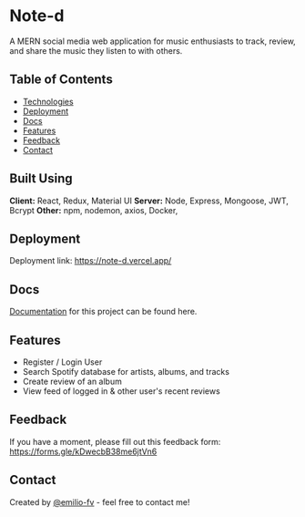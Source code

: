 # Note-d
A MERN social media web application for music enthusiasts to track, review, and share the music they listen to with others.

## Table of Contents
* [Technologies](#technologies)
* [Deployment](#deployment)
* [Docs](#docs)
* [Features](#features)
* [Feedback](#feedback)
* [Contact](#contact)

## Built Using

**Client:** React, Redux, Material UI
**Server:** Node, Express, Mongoose, JWT, Bcrypt
**Other:** npm, nodemon, axios, Docker, 

## Deployment
Deployment link: https://note-d.vercel.app/

## Docs
[Documentation](https://www.notion.so/817e1a54ad1f444b9e7d17b2789dd272?v=0b306907583c460ea2e95a1a30e96663&pvs=4) for this project can be found here. 

## Features
- Register / Login User
- Search Spotify database for artists, albums, and tracks
- Create review of an album
- View feed of logged in & other user's recent reviews

## Feedback
If you have a moment, please fill out this feedback form: https://forms.gle/kDwecbB38me6jtVn6

## Contact
Created by [@emilio-fv](https://github.com/emilio-fv) - feel free to contact me!